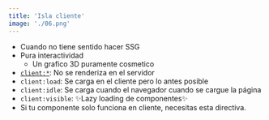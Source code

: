 ```yaml
---
title: 'Isla cliente'
image: './06.png'
---
```


- Cuando no tiene sentido hacer SSG
- Pura interactividad
  - Un grafico 3D puramente cosmetico
- [`client:*`](https://docs.astro.build/en/reference/directives-reference/#client-directives): No se renderiza en el servidor
- `client:load`: Se carga en el cliente pero lo antes posible
- `client:idle`: Se carga cuando el navegador cuando se cargue la página
- `client:visible`: ✨Lazy loading de componentes✨
- Si tu componente solo funciona en cliente, necesitas esta directiva.
